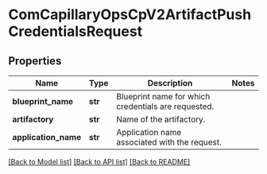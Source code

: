 # ComCapillaryOpsCpV2ArtifactPushCredentialsRequest

## Properties
Name | Type | Description | Notes
------------ | ------------- | ------------- | -------------
**blueprint_name** | **str** | Blueprint name for which credentials are requested. | 
**artifactory** | **str** | Name of the artifactory. | 
**application_name** | **str** | Application name associated with the request. | 

[[Back to Model list]](../README.md#documentation-for-models) [[Back to API list]](../README.md#documentation-for-api-endpoints) [[Back to README]](../README.md)

